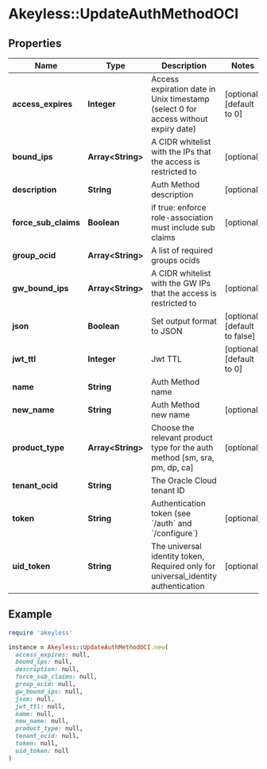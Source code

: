 # Akeyless::UpdateAuthMethodOCI

## Properties

| Name | Type | Description | Notes |
| ---- | ---- | ----------- | ----- |
| **access_expires** | **Integer** | Access expiration date in Unix timestamp (select 0 for access without expiry date) | [optional][default to 0] |
| **bound_ips** | **Array&lt;String&gt;** | A CIDR whitelist with the IPs that the access is restricted to | [optional] |
| **description** | **String** | Auth Method description | [optional] |
| **force_sub_claims** | **Boolean** | if true: enforce role-association must include sub claims | [optional] |
| **group_ocid** | **Array&lt;String&gt;** | A list of required groups ocids |  |
| **gw_bound_ips** | **Array&lt;String&gt;** | A CIDR whitelist with the GW IPs that the access is restricted to | [optional] |
| **json** | **Boolean** | Set output format to JSON | [optional][default to false] |
| **jwt_ttl** | **Integer** | Jwt TTL | [optional][default to 0] |
| **name** | **String** | Auth Method name |  |
| **new_name** | **String** | Auth Method new name | [optional] |
| **product_type** | **Array&lt;String&gt;** | Choose the relevant product type for the auth method [sm, sra, pm, dp, ca] | [optional] |
| **tenant_ocid** | **String** | The Oracle Cloud tenant ID |  |
| **token** | **String** | Authentication token (see &#x60;/auth&#x60; and &#x60;/configure&#x60;) | [optional] |
| **uid_token** | **String** | The universal identity token, Required only for universal_identity authentication | [optional] |

## Example

```ruby
require 'akeyless'

instance = Akeyless::UpdateAuthMethodOCI.new(
  access_expires: null,
  bound_ips: null,
  description: null,
  force_sub_claims: null,
  group_ocid: null,
  gw_bound_ips: null,
  json: null,
  jwt_ttl: null,
  name: null,
  new_name: null,
  product_type: null,
  tenant_ocid: null,
  token: null,
  uid_token: null
)
```

